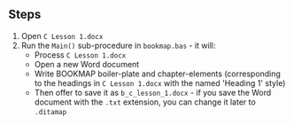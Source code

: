 ## Steps
1. Open `C Lesson 1.docx`
2. Run the `Main()` sub-procedure in `bookmap.bas` - it will:
   * Process `C Lesson 1.docx`
   * Open a new Word document 
   * Write BOOKMAP boiler-plate and chapter-elements (corresponding to the headings in `C Lesson 1.docx` with the named 'Heading 1' style)
   * Then offer to save it as `b_c_lesson_1.docx` - if you save the Word document with the `.txt` extension, you can change it later to `.ditamap`
